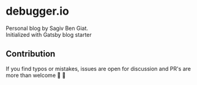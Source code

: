 # debugger.io 
Personal blog by Sagiv Ben Giat.  
Initialized with Gatsby blog starter

## Contribution
If you find typos or mistakes, issues are open for discussion and PR's are more than welcome  💚 👐